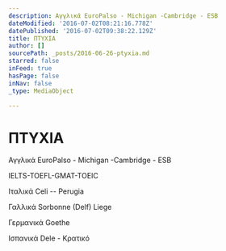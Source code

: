 ```yaml
---
description: Αγγλικά EuroPalso - Michigan -Cambridge - ESB
dateModified: '2016-07-02T08:21:16.778Z'
datePublished: '2016-07-02T09:38:22.129Z'
title: ΠΤΥΧΙΑ
author: []
sourcePath: _posts/2016-06-26-ptyxia.md
starred: false
inFeed: true
hasPage: false
inNav: false
_type: MediaObject

---
```

# **ΠΤΥΧΙΑ**

Αγγλικά EuroPalso - Michigan -Cambridge - ESB

IELTS-TOEFL-GMAT-TOEIC

Ιταλικά Celi -- Perugia

Γαλλικά Sorbonne (Delf) Liege

Γερμανικά Goethe

Ισπανικά Dele - Κρατικό